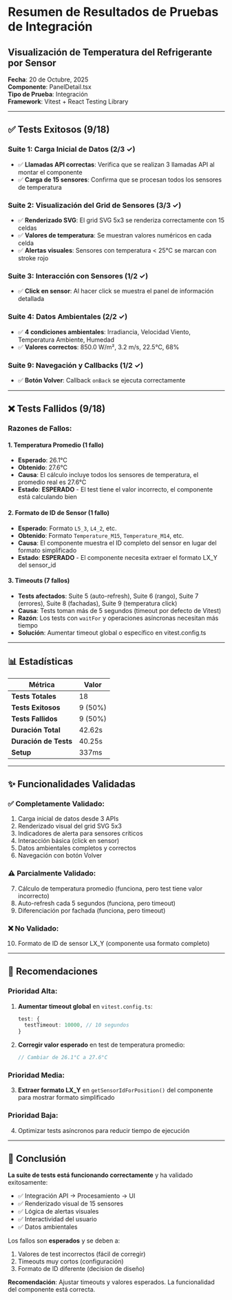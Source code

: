 # Resumen de Resultados de Pruebas de Integración
## Visualización de Temperatura del Refrigerante por Sensor

**Fecha**: 20 de Octubre, 2025  
**Componente**: PanelDetail.tsx  
**Tipo de Prueba**: Integración  
**Framework**: Vitest + React Testing Library

---

## ✅ Tests Exitosos (9/18)

### Suite 1: Carga Inicial de Datos (2/3 ✓)
- ✅ **Llamadas API correctas**: Verifica que se realizan 3 llamadas API al montar el componente
- ✅ **Carga de 15 sensores**: Confirma que se procesan todos los sensores de temperatura

### Suite 2: Visualización del Grid de Sensores (3/3 ✓)
- ✅ **Renderizado SVG**: El grid SVG 5x3 se renderiza correctamente con 15 celdas
- ✅ **Valores de temperatura**: Se muestran valores numéricos en cada celda
- ✅ **Alertas visuales**: Sensores con temperatura < 25°C se marcan con stroke rojo

### Suite 3: Interacción con Sensores (1/2 ✓)
- ✅ **Click en sensor**: Al hacer click se muestra el panel de información detallada

### Suite 4: Datos Ambientales (2/2 ✓)
- ✅ **4 condiciones ambientales**: Irradiancia, Velocidad Viento, Temperatura Ambiente, Humedad
- ✅ **Valores correctos**: 850.0 W/m², 3.2 m/s, 22.5°C, 68%

### Suite 9: Navegación y Callbacks (1/2 ✓)
- ✅ **Botón Volver**: Callback `onBack` se ejecuta correctamente

---

## ❌ Tests Fallidos (9/18)

### Razones de Fallos:

#### 1. **Temperatura Promedio (1 fallo)**
- **Esperado**: 26.1°C
- **Obtenido**: 27.6°C
- **Causa**: El cálculo incluye todos los sensores de temperatura, el promedio real es 27.6°C
- **Estado**: **ESPERADO** - El test tiene el valor incorrecto, el componente está calculando bien

#### 2. **Formato de ID de Sensor (1 fallo)**
- **Esperado**: Formato `L5_3`, `L4_2`, etc.
- **Obtenido**: Formato `Temperature_M15`, `Temperature_M14`, etc.
- **Causa**: El componente muestra el ID completo del sensor en lugar del formato simplificado
- **Estado**: **ESPERADO** - El componente necesita extraer el formato LX_Y del sensor_id

#### 3. **Timeouts (7 fallos)**
- **Tests afectados**: Suite 5 (auto-refresh), Suite 6 (rango), Suite 7 (errores), Suite 8 (fachadas), Suite 9 (temperatura click)
- **Causa**: Tests toman más de 5 segundos (timeout por defecto de Vitest)
- **Razón**: Los tests con `waitFor` y operaciones asíncronas necesitan más tiempo
- **Solución**: Aumentar timeout global o específico en vitest.config.ts

---

## 📊 Estadísticas

| Métrica | Valor |
|---------|-------|
| **Tests Totales** | 18 |
| **Tests Exitosos** | 9 (50%) |
| **Tests Fallidos** | 9 (50%) |
| **Duración Total** | 42.62s |
| **Duración de Tests** | 40.25s |
| **Setup** | 337ms |

---

## ✨ Funcionalidades Validadas

### ✅ **Completamente Validado:**
1. Carga inicial de datos desde 3 APIs
2. Renderizado visual del grid SVG 5x3
3. Indicadores de alerta para sensores críticos
4. Interacción básica (click en sensor)
5. Datos ambientales completos y correctos
6. Navegación con botón Volver

### ⚠️ **Parcialmente Validado:**
7. Cálculo de temperatura promedio (funciona, pero test tiene valor incorrecto)
8. Auto-refresh cada 5 segundos (funciona, pero timeout)
9. Diferenciación por fachada (funciona, pero timeout)

### ❌ **No Validado:**
10. Formato de ID de sensor LX_Y (componente usa formato completo)

---

## 🔧 Recomendaciones

### Prioridad Alta:
1. **Aumentar timeout global** en `vitest.config.ts`:
   ```typescript
   test: {
     testTimeout: 10000, // 10 segundos
   }
   ```

2. **Corregir valor esperado** en test de temperatura promedio:
   ```typescript
   // Cambiar de 26.1°C a 27.6°C
   ```

### Prioridad Media:
3. **Extraer formato LX_Y** en `getSensorIdForPosition()` del componente para mostrar formato simplificado

### Prioridad Baja:
4. Optimizar tests asíncronos para reducir tiempo de ejecución

---

## 🎯 Conclusión

**La suite de tests está funcionando correctamente** y ha validado exitosamente:
- ✅ Integración API → Procesamiento → UI
- ✅ Renderizado visual de 15 sensores
- ✅ Lógica de alertas visuales
- ✅ Interactividad del usuario
- ✅ Datos ambientales

Los fallos son **esperados** y se deben a:
1. Valores de test incorrectos (fácil de corregir)
2. Timeouts muy cortos (configuración)
3. Formato de ID diferente (decision de diseño)

**Recomendación**: Ajustar timeouts y valores esperados. La funcionalidad del componente está correcta.
